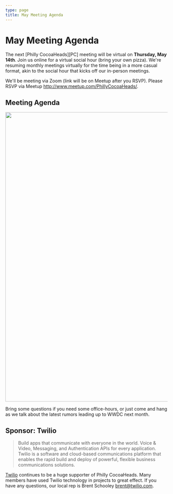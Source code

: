 ```yaml
---
type: page
title: May Meeting Agenda
---
```


# May Meeting Agenda

The next [Philly CocoaHeads][PC] meeting will be virtual on **Thursday, May 14th**. Join us online for a virtual social hour (bring your own pizza). We're resuming monthly meetings virtually for the time being in a more casual format, akin to the social hour that kicks off our in-person meetings. 

We'll be meeting via Zoom (link will be on Meetup after you RSVP). Please RSVP via Meetup <http://www.meetup.com/PhillyCocoaHeads/>. 


## Meeting Agenda

<p><img src="/images/agenda.png" width="900px"/></p>

Bring some questions if you need some office-hours, or just come and hang as we talk about the latest rumors leading up to WWDC next month.


## Sponsor: Twilio

> Build apps that communicate with everyone in the world. Voice & Video, Messaging, and Authentication APIs for every application. Twilio is a software and cloud-based communications platform that enables the rapid build and deploy of powerful, flexible business communications solutions.

[Twilio](http://www.twilio.com) continues to be a huge supporter of Philly CocoaHeads. Many members have used Twilio technology in projects to great effect. If you have any questions, our local rep is Brent Schooley <brent@twilio.com>.
